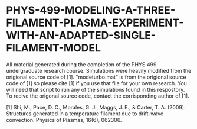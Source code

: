 # PHYS-499-MODELING-A-THREE-FILAMENT-PLASMA-EXPERIMENT-WITH-AN-ADAPTED-SINGLE-FILAMENT-MODEL
All material generated during the completion of the PHYS 499 undergraduate research course. Simulations were heavily modified from the origional source code of [1]. "modeturbo.mat" is from the origional source code of [1] so please cite [1] if you use that file for your own research. You will need that script to run any of the simulations found in this respostory. To recive the origonal source code, contact the corrisponding author of [1]. 


[1] Shi, M., Pace, D. C., Morales, G. J., Maggs, J. E., & Carter, T. A. (2009). Structures generated in a temperature filament due to drift-wave convection. Physics of Plasmas, 16(6), 062306. 

